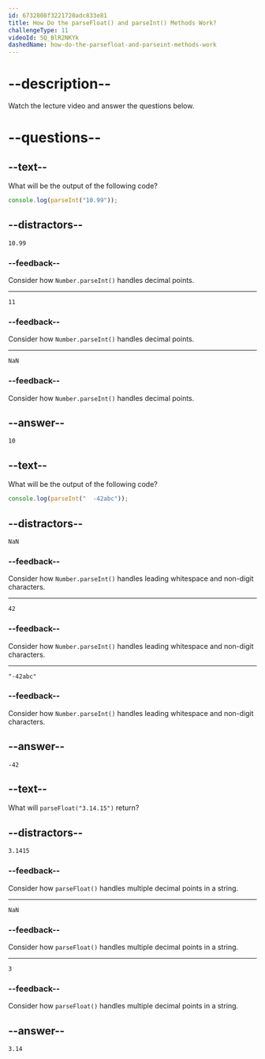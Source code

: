 ```yaml
---
id: 6732808f3221720adc833e81
title: How Do the parseFloat() and parseInt() Methods Work?
challengeType: 11
videoId: 5Q_BlR2NKYk
dashedName: how-do-the-parsefloat-and-parseint-methods-work
---
```


# --description--

Watch the lecture video and answer the questions below.

# --questions--

## --text--

What will be the output of the following code?

```js
console.log(parseInt("10.99"));
```

## --distractors--

`10.99`

### --feedback--

Consider how `Number.parseInt()` handles decimal points.

---

`11`

### --feedback--

Consider how `Number.parseInt()` handles decimal points.

---

`NaN`

### --feedback--

Consider how `Number.parseInt()` handles decimal points.

## --answer--

`10`

## --text--

What will be the output of the following code?

```js
console.log(parseInt("  -42abc"));
```

## --distractors--

`NaN`

### --feedback--

Consider how `Number.parseInt()` handles leading whitespace and non-digit characters.

---

`42`

### --feedback--

Consider how `Number.parseInt()` handles leading whitespace and non-digit characters.

---

`"-42abc"`

### --feedback--

Consider how `Number.parseInt()` handles leading whitespace and non-digit characters.

## --answer--

`-42`

## --text--

What will `parseFloat("3.14.15")` return?

## --distractors--

`3.1415`

### --feedback--

Consider how `parseFloat()` handles multiple decimal points in a string.

---

`NaN`

### --feedback--

Consider how `parseFloat()` handles multiple decimal points in a string.

---

`3`

### --feedback--

Consider how `parseFloat()` handles multiple decimal points in a string.

## --answer--

`3.14`

